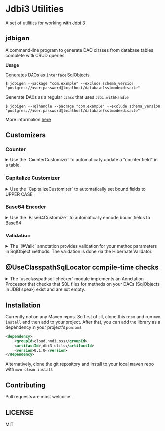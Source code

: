 Jdbi3 Utilities
===============

A set of utilities for working with [Jdbi 3](https://github.com/jdbi/jdbi)

## jdbigen

A command-line program to generate DAO classes from database tables complete with CRUD queries

**Usage**

Generates DAOs as `interface` SqlObjects

`$ jdbigen --package "com.example" --exclude schema_version "postgres://user:password@localhost/database?sslmode=disable"`

Generate DAOs as a regular `class` that uses `Jdbi.withHandle` 

`$ jdbigen --sqlhandle --package "com.example" --exclude schema_version "postgres://user:password@localhost/database?sslmode=disable"`

More information [here](jdbigen/README.md) 

## Customizers

### Counter
<details>
<summary>Use the `CounterCustomizer` to automatically update a "counter field" in a table.</summary>

For example if you wanted to update a user's post count after inserting a new Post
you would do something like this:

```java
Jdbi.open()
    .createUpdate("INSERT INTO posts(content, user_id) VALUES (:content, :user_id)")
    .bind("content", "Yay! Post content!")
    .bind("user_id", 1)
    .addCustomizer(new CounterCustomizer("users", "posts_count", "user_id", "id"))
    .execute();
```

This will increment the `posts_count` column in the users table automatically!

> NOTE: In order to avoid potential SQL injections, you **MUST NOT** use _untrusted_ user input as arguments for the `CounterCustomizer` constructor

You can even use it with SqlObjects using the `@Counter` annotation :

```java
public interface PostDAO {
    @SqlUpdate("INSERT INTO posts(content, user_id) VALUES (:p.content, :p.userId)")
    @Counter(table = "users", column = "posts_count", binding = "p.userId")
    void insert(@BindBean("p") Post post);
}
```

You can also make the counter decrement by setting the `decrementing` argument to `true` in the annotation.
</details>

### Capitalize Customizer
<details>
<summary>Use the `CapitalizeCustomizer` to automatically set bound fields to UPPER CASE!</summary>

For example if you wanted to capitalize the content of each Post before saving
to the database you would do something like this:

```java
Jdbi.open()
    .createUpdate("INSERT INTO posts(content, user_id) VALUES (:content, :user_id)")
    .bind("content", "Yay! Post content!")
    .bind("user_id", 1)
    .addCustomizer(new CapitalizeCustomizer("content"))
    .execute();
```
</details>

### Base64 Encoder
<details>
<summary>Use the `Base64Customizer` to automatically encode bound fields to Base64</summary>

For example if you wanted to Base64 encode the content of each Post before saving  to the database you would do something like this:

```java
Jdbi.open()
    .createUpdate("INSERT INTO posts(content, user_id) VALUES (:content, :user_id)")
    .bind("content", "Yay! Post content!")
    .bind("user_id", 1)
    .addCustomizer(new Base64Customizer("content"))
    .execute();
```
</details>


### Validation
<details>
<summary>The `@Valid` annotation provides validation for your method parameters in SqlObject methods.
The validation is done via the Hibernate Validator.</summary>

The annotation also supports validation groups.

A Simple example:

```java

// Person.java
public class Person {
    @Min(value=1, groups=PersonUpdate.class)
    private int id;

    @NotEmpty
    private String firstName;

    @NotEmpty
    private String lastName;

    @Min(18)
    private int age;

    // ... getters and setters ..

    public interface PersonUpdate {}
}

// Application.java
public class Application {

    public static void main(String... args) {
        PersonDAO dao = dbi.onDemand(PersonDAO.class);

        Person p = new Person();

        // This call will throw an `ValidationException` since there are validation errors
        dao.insert(p);
    }

    @RegisterRowMapperFactory(BeanMapperFactory.class)
    public interface PersonDAO {
        @SqlUpdate("INSERT INTO people(firstName, lastName, age) VALUES (:p.firstName, :p.lastName, :p.age)")
        void insert(@BindBean("p") @Valid Person person);

        @SqlUpdate("UPDATE people firstName=:p.firstName, lastName=:p.lastName, age=:p.age WHERE id=:p.id")
        void update(@BindBean("p") @Valid(groups=Person.PersonUpdate.class) Person person);
    }
}
```

> NOTE: You don't necessarily have to use the `@BindBean` annotation. It should work with any
binding annotation - but that's not been tested thoroughly.
</details>

## @UseClasspathSqlLocator compile-time checks
<details>
<summary>The `useclasspathsql-checker` module implements an Annotation Processor that checks that 
SQL files for methods on your DAOs (SqlObjects in JDBI speak) exist and are not empty.</summary> 

In particular, it checks for SqlObjects that use the `@UseClasspathSqlLocator`
feature. It checks for SQL files for methods annotated with `@SqlQuery` or `@SqlUpdate`.

**Why is this important?**

Using the annotation processor will protect you from bugs caused by a 
missing or empty `.sql` file - **at compile time**. 

JDBI does throw Exceptions for these problems at runtime but it could be too late at that point, you know.

**Usage**

Just add the following dependency to your project, note the scope is `provided`

```xml
<dependency>
    <groupId>cloud.nndi.oss</groupId>
    <artifactId>jdbi3-utils-useclasspathsql-checker</artifactId>
    <version>0.1.0</version>
    <scope>provided</scope>
</dependency>
```

This will generate an error like the following if an SQL file cannot be found:

```
[ERROR] .../jdbi-utils/example/src/main/java/com/github/zikani03/jdbi/ExampleDAO.java:[7,8] ClasspathSqlChecker could not find or load SQL file: ExampleDAO/selectOne.sql
```
</details>

## Installation

Currently not on any Maven repos. So first of all, clone this repo and run `mvn install` and then add to your project.
After that, you can add the library as a dependency in your project's `pom.xml`

```xml
<dependency>
    <groupId>cloud.nndi.oss</groupId>
    <artifactId>jdbi3-utils</artifactId>
    <version>0.1.0</version>
</dependency>
```

Alternatively, clone the git repository and install to your local maven repo with `mvn clean install`

## Contributing

Pull requests are most welcome.

## LICENSE

MIT
